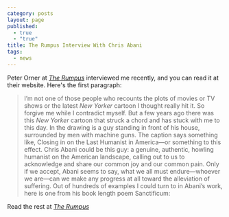 ```yaml
---
category: posts
layout: page
published: 
  - true
  - "true"
title: The Rumpus Interview With Chris Abani
tags: 
  - news
---
```


Peter Orner at [_The Rumpus_](http://therumpus.net/2014/02/the-rumpus-interview-with-chris-abani/) interviewed me recently, and you can read it at their website. Here's the first paragraph:

> I’m not one of those people who recounts the plots of movies or TV shows or the latest _New Yorker_ cartoon I thought really hit it. So forgive me while I contradict myself. But a few years ago there was this _New Yorker_ cartoon that struck a chord and has stuck with me to this day. In the drawing is a guy standing in front of his house, surrounded by men with machine guns. The caption says something like, Closing in on the Last Humanist in America—or something to this effect. Chris Abani could be this guy: a genuine, authentic, howling humanist on the American landscape, calling out to us to acknowledge and share our common joy and our common pain. Only if we accept, Abani seems to say, what we all must endure—whoever we are—can we make any progress at all toward the alleviation of suffering. Out of hundreds of examples I could turn to in Abani’s work, here is one from his book length poem Sanctificum:

Read the rest at [_The Rumpus_](http://therumpus.net/2014/02/the-rumpus-interview-with-chris-abani/)